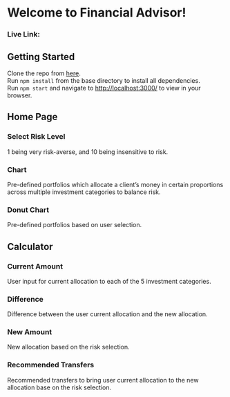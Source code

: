 # Welcome to Financial Advisor!
### Live Link:

## Getting Started
Clone the repo from [here](https://github.com/wylin94/ReactJS-Challenge-C).\
Run `npm install` from the base directory to install all dependencies.\
Run `npm start` and navigate to [http://localhost:3000/](http://localhost:3000/) to view in your browser.

## Home Page
### Select Risk Level
1 being very risk-averse, and 10 being insensitive to risk.
### Chart
Pre-defined portfolios which allocate a client’s money in certain proportions across multiple investment categories to balance risk.
### Donut Chart
Pre-defined portfolios based on user selection.

## Calculator
### Current Amount
User input for current allocation to each of the 5 investment categories.
### Difference
Difference between the user current allocation and the new allocation.
### New Amount
New allocation based on the risk selection.
### Recommended Transfers
Recommended transfers to bring user current allocation to the new allocation base on the risk selection.